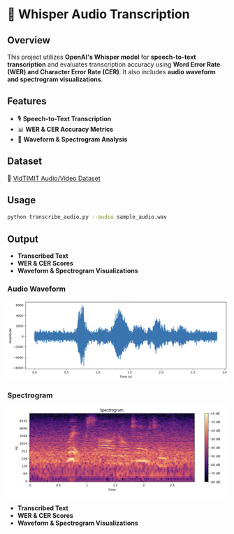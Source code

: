 # 🎤 Whisper Audio Transcription

## Overview
This project utilizes **OpenAI's Whisper model** for **speech-to-text transcription** and evaluates transcription accuracy using **Word Error Rate (WER) and Character Error Rate (CER)**. It also includes **audio waveform and spectrogram visualizations**.

## Features
- 🎙 **Speech-to-Text Transcription**
- 📊 **WER & CER Accuracy Metrics**
- 🎼 **Waveform & Spectrogram Analysis**

## Dataset
🔗 [VidTIMIT Audio/Video Dataset](https://www.kaggle.com/datasets/crazyt/vidtimit-audiovideo-dataset)


## Usage
```bash
python transcribe_audio.py --audio sample_audio.wav
```

## Output
- **Transcribed Text**
- **WER & CER Scores**
- **Waveform & Spectrogram Visualizations**

### Audio Waveform
![Audio Waveform](images/audio_waveform.png)

### Spectrogram
![Spectrogram](images/Spectrogram.png)
- **Transcribed Text**
- **WER & CER Scores**
- **Waveform & Spectrogram Visualizations**
